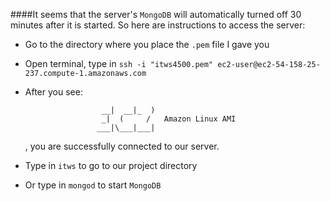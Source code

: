####It seems that the server's `MongoDB` will automatically turned off 30 minutes after it is started. So here are instructions to access the server:

- Go to the directory where you place the `.pem` file I gave you

- Open terminal, type in `ssh -i "itws4500.pem" ec2-user@ec2-54-158-25-237.compute-1.amazonaws.com`

- After you see:
    ```       
                     __|  __|_  )
                     _|  (     /   Amazon Linux AMI
                    ___|\___|___|
    ```
    , you are successfully connected to our server.

- Type in `itws` to go to our project directory

- Or type in `mongod` to start `MongoDB`

